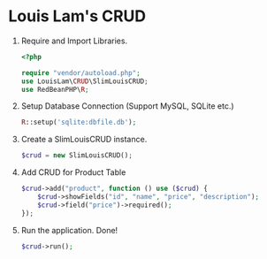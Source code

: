 # Louis Lam's CRUD

1. Require and Import Libraries.
    ```php
    <?php
    
    require "vendor/autoload.php";
    use LouisLam\CRUD\SlimLouisCRUD;
    use RedBeanPHP\R;
    ```

1. Setup Database Connection (Support MySQL, SQLite etc.)
    ```php
    R::setup('sqlite:dbfile.db');
    ```

1. Create a SlimLouisCRUD instance.
    ```php
    $crud = new SlimLouisCRUD();
    ```
1. Add CRUD for Product Table
   
    ```php
    $crud->add("product", function () use ($crud) {
        $crud->showFields("id", "name", "price", "description");
        $crud->field("price")->required();
    });
    ```
5. Run the application. Done!    
    
    ```php
    $crud->run();
    ```
